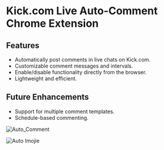 # Kick.com Live Auto-Comment Chrome Extension

## Features
- Automatically post comments in live chats on Kick.com.
- Customizable comment messages and intervals.
- Enable/disable functionality directly from the browser.
- Lightweight and efficient.

## Future Enhancements
- Support for multiple comment templates.
- Schedule-based commenting.
  
![Auto_Comment](https://github.com/user-attachments/assets/56c70dbb-b614-4bfb-a2d7-0f3face12116)

![Auto Imojie](https://github.com/user-attachments/assets/def1b736-676e-422c-b737-e9369845b79a)
